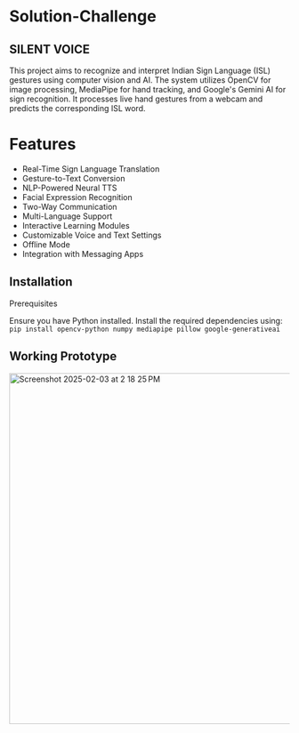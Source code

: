 # Solution-Challenge

## SILENT VOICE

This project aims to recognize and interpret Indian Sign Language (ISL) gestures using computer vision and AI. The system utilizes OpenCV for image processing, MediaPipe for hand tracking, and Google's Gemini AI for sign recognition. It processes live hand gestures from a webcam and predicts the corresponding ISL word.

# Features

* Real-Time Sign Language Translation
* Gesture-to-Text Conversion
* NLP-Powered Neural TTS
* Facial Expression Recognition
* Two-Way Communication
* Multi-Language Support
* Interactive Learning Modules
* Customizable Voice and Text Settings
* Offline Mode
* Integration with Messaging Apps

## Installation
Prerequisites

Ensure you have Python installed. Install the required dependencies using:
`pip install opencv-python numpy mediapipe pillow google-generativeai`


 
 ## Working Prototype

<img width="631" alt="Screenshot 2025-02-03 at 2 18 25 PM" src="https://github.com/user-attachments/assets/94b76ae4-5707-4d24-91d4-659ae7571a29" />


